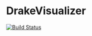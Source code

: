 # DrakeVisualizer

[![Build Status](https://travis-ci.org/rdeits/DrakeVisualizer.jl.svg?branch=master)](https://travis-ci.org/rdeits/DrakeVisualizer.jl)
